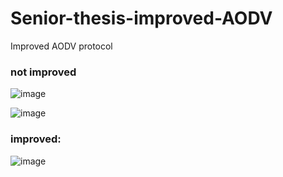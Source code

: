 # Senior-thesis-improved-AODV
Improved AODV protocol


### not improved
![image](https://github.com/Depth-monster/Senior-thesis-improved-AODV/assets/122405130/2d42140d-ce91-4ea2-9633-b6dec5f8e94f)

![image](https://github.com/Depth-monster/Senior-thesis-improved-AODV/assets/122405130/889119ef-e739-4be5-a47b-d0ea61bd8a9e)


### improved:

![image](https://github.com/Depth-monster/Senior-thesis-improved-AODV/assets/122405130/8ce8fd9e-fc7f-4b05-916a-b9b21808a754)
